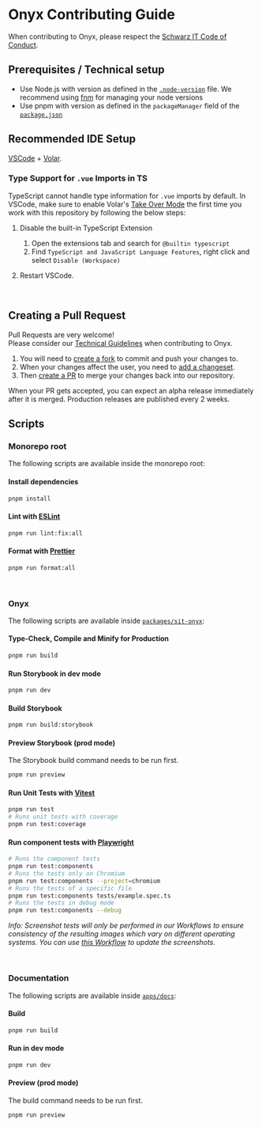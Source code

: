 # Onyx Contributing Guide

When contributing to Onyx, please respect the [Schwarz IT Code of Conduct](https://github.com/SchwarzIT/.github/blob/main/CODE_OF_CONDUCT.md).

## Prerequisites / Technical setup

- Use Node.js with version as defined in the [`.node-version`](.node-version) file. We recommend using [fnm](https://github.com/Schniz/fnm) for managing your node versions
- Use pnpm with version as defined in the `packageManager` field of the [`package.json`](package.json)

## Recommended IDE Setup

[VSCode](https://code.visualstudio.com) + [Volar](https://marketplace.visualstudio.com/items?itemName=Vue.volar).

### Type Support for `.vue` Imports in TS

TypeScript cannot handle type information for `.vue` imports by default. In VSCode, make sure to enable Volar's [Take Over Mode](https://github.com/johnsoncodehk/volar/discussions/471#discussioncomment-1361669) the first time you work with this repository by following the below steps:

1. Disable the built-in TypeScript Extension

   1. Open the extensions tab and search for `@builtin typescript`
   2. Find `TypeScript and JavaScript Language Features`, right click and select `Disable (Workspace)`

2. Restart VSCode.

<br />

## Creating a Pull Request

Pull Requests are very welcome!  
Please consider our [Technical Guidelines](https://github.com/SchwarzIT/onyx/wiki/Technical-Vision-&-Guidelines) when contributing to Onyx.

1. You will need to [create a fork](https://github.com/SchwarzIT/onyx/fork) to commit and push your changes to.
2. When your changes affect the user, you need to [add a changeset](./.changeset/README.md).
3. Then [create a PR](https://github.com/SchwarzIT/onyx/compare) to merge your changes back into our repository.

When your PR gets accepted, you can expect an alpha release immediately after it is merged. Production releases are published every 2 weeks.

## Scripts

### Monorepo root

The following scripts are available inside the monorepo root:

#### Install dependencies

```sh
pnpm install
```

#### Lint with [ESLint](https://eslint.org)

```sh
pnpm run lint:fix:all
```

#### Format with [Prettier](https://prettier.io)

```sh
pnpm run format:all
```

<br />

### Onyx

The following scripts are available inside [`packages/sit-onyx`](packages/sit-onyx):

#### Type-Check, Compile and Minify for Production

```sh
pnpm run build
```

#### Run Storybook in dev mode

```sh
pnpm run dev
```

#### Build Storybook

```sh
pnpm run build:storybook
```

#### Preview Storybook (prod mode)

The Storybook build command needs to be run first.

```sh
pnpm run preview
```

#### Run Unit Tests with [Vitest](https://vitest.dev)

```sh
pnpm run test
# Runs unit tests with coverage
pnpm run test:coverage
```

#### Run component tests with [Playwright](https://playwright.dev)

```sh
# Runs the component tests
pnpm run test:components
# Runs the tests only on Chromium
pnpm run test:components --project=chromium
# Runs the tests of a specific file
pnpm run test:components tests/example.spec.ts
# Runs the tests in debug mode
pnpm run test:components --debug
```

_Info: Screenshot tests will only be performed in our Workflows to ensure consistency of the resulting images which vary on different operating systems. You can use [this Workflow](https://github.com/SchwarzIT/onyx/actions/workflows/playwright-screenshots.yml) to update the screenshots._

<br />

### Documentation

The following scripts are available inside [`apps/docs`](apps/docs):

#### Build

```sh
pnpm run build
```

#### Run in dev mode

```sh
pnpm run dev
```

#### Preview (prod mode)

The build command needs to be run first.

```sh
pnpm run preview
```
